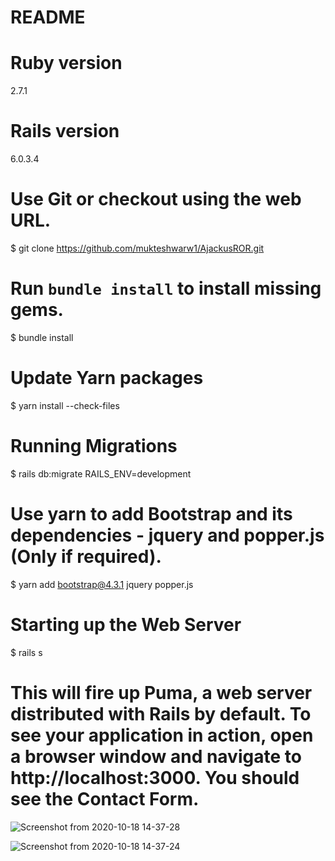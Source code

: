 # README


# Ruby version

2.7.1



# Rails version

6.0.3.4



# Use Git or checkout using the web URL.

$ git clone https://github.com/mukteshwarw1/AjackusROR.git



# Run `bundle install` to install missing gems.

$ bundle install



# Update Yarn packages

$ yarn install --check-files


 
# Running Migrations

$ rails db:migrate RAILS_ENV=development



# Use yarn to add Bootstrap and its dependencies - jquery and popper.js (Only if required).

$ yarn add bootstrap@4.3.1 jquery popper.js



# Starting up the Web Server

$ rails s


# This will fire up Puma, a web server distributed with Rails by default. To see your application in action, open a browser window and navigate to http://localhost:3000. You should see the Contact Form.

![Screenshot from 2020-10-18 14-37-28](https://user-images.githubusercontent.com/70621907/96363123-db0bbc00-114f-11eb-9bf5-f0a2000e89fd.png)

![Screenshot from 2020-10-18 14-37-24](https://user-images.githubusercontent.com/70621907/96363090-b44d8580-114f-11eb-8354-fd947fab0064.png)

